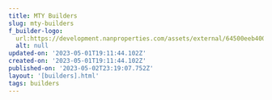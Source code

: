 ```yaml
---
title: MTY Builders
slug: mty-builders
f_builder-logo:
  url:https://development.nanproperties.com/assets/external/64500eeb400cc6506d8d6e4e_mty20logo20jpeg20small201.jpg
  alt: null
updated-on: '2023-05-01T19:11:44.102Z'
created-on: '2023-05-01T19:11:44.102Z'
published-on: '2023-05-02T23:19:07.752Z'
layout: '[builders].html'
tags: builders
---
```



